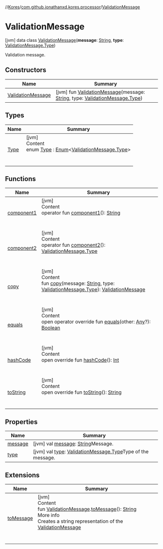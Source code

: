 //[Kores](../../index.md)/[com.github.jonathanxd.kores.processor](../index.md)/[ValidationMessage](index.md)



# ValidationMessage  
 [jvm] data class [ValidationMessage](index.md)(**message**: [String](https://kotlinlang.org/api/latest/jvm/stdlib/kotlin/-string/index.html), **type**: [ValidationMessage.Type](-type/index.md))

Validation message.

   


## Constructors  
  
|  Name|  Summary| 
|---|---|
| <a name="com.github.jonathanxd.kores.processor/ValidationMessage/ValidationMessage/#kotlin.String#com.github.jonathanxd.kores.processor.ValidationMessage.Type/PointingToDeclaration/"></a>[ValidationMessage](-validation-message.md)| <a name="com.github.jonathanxd.kores.processor/ValidationMessage/ValidationMessage/#kotlin.String#com.github.jonathanxd.kores.processor.ValidationMessage.Type/PointingToDeclaration/"></a> [jvm] fun [ValidationMessage](-validation-message.md)(message: [String](https://kotlinlang.org/api/latest/jvm/stdlib/kotlin/-string/index.html), type: [ValidationMessage.Type](-type/index.md))   <br>


## Types  
  
|  Name|  Summary| 
|---|---|
| <a name="com.github.jonathanxd.kores.processor/ValidationMessage.Type///PointingToDeclaration/"></a>[Type](-type/index.md)| <a name="com.github.jonathanxd.kores.processor/ValidationMessage.Type///PointingToDeclaration/"></a>[jvm]  <br>Content  <br>enum [Type](-type/index.md) : [Enum](https://kotlinlang.org/api/latest/jvm/stdlib/kotlin/-enum/index.html)<[ValidationMessage.Type](-type/index.md)>   <br><br><br>


## Functions  
  
|  Name|  Summary| 
|---|---|
| <a name="com.github.jonathanxd.kores.processor/ValidationMessage/component1/#/PointingToDeclaration/"></a>[component1](component1.md)| <a name="com.github.jonathanxd.kores.processor/ValidationMessage/component1/#/PointingToDeclaration/"></a>[jvm]  <br>Content  <br>operator fun [component1](component1.md)(): [String](https://kotlinlang.org/api/latest/jvm/stdlib/kotlin/-string/index.html)  <br><br><br>
| <a name="com.github.jonathanxd.kores.processor/ValidationMessage/component2/#/PointingToDeclaration/"></a>[component2](component2.md)| <a name="com.github.jonathanxd.kores.processor/ValidationMessage/component2/#/PointingToDeclaration/"></a>[jvm]  <br>Content  <br>operator fun [component2](component2.md)(): [ValidationMessage.Type](-type/index.md)  <br><br><br>
| <a name="com.github.jonathanxd.kores.processor/ValidationMessage/copy/#kotlin.String#com.github.jonathanxd.kores.processor.ValidationMessage.Type/PointingToDeclaration/"></a>[copy](copy.md)| <a name="com.github.jonathanxd.kores.processor/ValidationMessage/copy/#kotlin.String#com.github.jonathanxd.kores.processor.ValidationMessage.Type/PointingToDeclaration/"></a>[jvm]  <br>Content  <br>fun [copy](copy.md)(message: [String](https://kotlinlang.org/api/latest/jvm/stdlib/kotlin/-string/index.html), type: [ValidationMessage.Type](-type/index.md)): [ValidationMessage](index.md)  <br><br><br>
| <a name="kotlin/Any/equals/#kotlin.Any?/PointingToDeclaration/"></a>[equals](../../com.github.jonathanxd.kores.util/-simple-resolver/index.md#%5Bkotlin%2FAny%2Fequals%2F%23kotlin.Any%3F%2FPointingToDeclaration%2F%5D%2FFunctions%2F-1211764316)| <a name="kotlin/Any/equals/#kotlin.Any?/PointingToDeclaration/"></a>[jvm]  <br>Content  <br>open operator override fun [equals](../../com.github.jonathanxd.kores.util/-simple-resolver/index.md#%5Bkotlin%2FAny%2Fequals%2F%23kotlin.Any%3F%2FPointingToDeclaration%2F%5D%2FFunctions%2F-1211764316)(other: [Any](https://kotlinlang.org/api/latest/jvm/stdlib/kotlin/-any/index.html)?): [Boolean](https://kotlinlang.org/api/latest/jvm/stdlib/kotlin/-boolean/index.html)  <br><br><br>
| <a name="kotlin/Any/hashCode/#/PointingToDeclaration/"></a>[hashCode](../../com.github.jonathanxd.kores.util/-simple-resolver/index.md#%5Bkotlin%2FAny%2FhashCode%2F%23%2FPointingToDeclaration%2F%5D%2FFunctions%2F-1211764316)| <a name="kotlin/Any/hashCode/#/PointingToDeclaration/"></a>[jvm]  <br>Content  <br>open override fun [hashCode](../../com.github.jonathanxd.kores.util/-simple-resolver/index.md#%5Bkotlin%2FAny%2FhashCode%2F%23%2FPointingToDeclaration%2F%5D%2FFunctions%2F-1211764316)(): [Int](https://kotlinlang.org/api/latest/jvm/stdlib/kotlin/-int/index.html)  <br><br><br>
| <a name="kotlin/Any/toString/#/PointingToDeclaration/"></a>[toString](../../com.github.jonathanxd.kores.util/-simple-resolver/index.md#%5Bkotlin%2FAny%2FtoString%2F%23%2FPointingToDeclaration%2F%5D%2FFunctions%2F-1211764316)| <a name="kotlin/Any/toString/#/PointingToDeclaration/"></a>[jvm]  <br>Content  <br>open override fun [toString](../../com.github.jonathanxd.kores.util/-simple-resolver/index.md#%5Bkotlin%2FAny%2FtoString%2F%23%2FPointingToDeclaration%2F%5D%2FFunctions%2F-1211764316)(): [String](https://kotlinlang.org/api/latest/jvm/stdlib/kotlin/-string/index.html)  <br><br><br>


## Properties  
  
|  Name|  Summary| 
|---|---|
| <a name="com.github.jonathanxd.kores.processor/ValidationMessage/message/#/PointingToDeclaration/"></a>[message](message.md)| <a name="com.github.jonathanxd.kores.processor/ValidationMessage/message/#/PointingToDeclaration/"></a> [jvm] val [message](message.md): [String](https://kotlinlang.org/api/latest/jvm/stdlib/kotlin/-string/index.html)Message.   <br>
| <a name="com.github.jonathanxd.kores.processor/ValidationMessage/type/#/PointingToDeclaration/"></a>[type](type.md)| <a name="com.github.jonathanxd.kores.processor/ValidationMessage/type/#/PointingToDeclaration/"></a> [jvm] val [type](type.md): [ValidationMessage.Type](-type/index.md)Type of the message.   <br>


## Extensions  
  
|  Name|  Summary| 
|---|---|
| <a name="com.github.jonathanxd.kores.processor//toMessage/com.github.jonathanxd.kores.processor.ValidationMessage#/PointingToDeclaration/"></a>[toMessage](../to-message.md)| <a name="com.github.jonathanxd.kores.processor//toMessage/com.github.jonathanxd.kores.processor.ValidationMessage#/PointingToDeclaration/"></a>[jvm]  <br>Content  <br>fun [ValidationMessage](index.md).[toMessage](../to-message.md)(): [String](https://kotlinlang.org/api/latest/jvm/stdlib/kotlin/-string/index.html)  <br>More info  <br>Creates a string representation of the [ValidationMessage](index.md)  <br><br><br>

